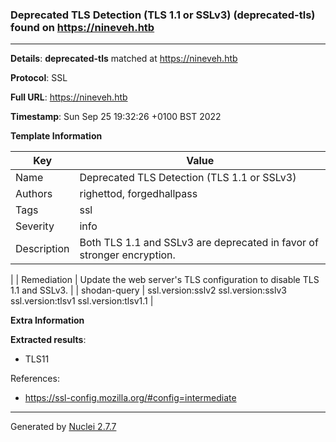 ### Deprecated TLS Detection (TLS 1.1 or SSLv3) (deprecated-tls) found on https://nineveh.htb
---
**Details**: **deprecated-tls**  matched at https://nineveh.htb

**Protocol**: SSL

**Full URL**: https://nineveh.htb

**Timestamp**: Sun Sep 25 19:32:26 +0100 BST 2022

**Template Information**

| Key | Value |
|---|---|
| Name | Deprecated TLS Detection (TLS 1.1 or SSLv3) |
| Authors | righettod, forgedhallpass |
| Tags | ssl |
| Severity | info |
| Description | Both TLS 1.1 and SSLv3 are deprecated in favor of stronger encryption.
 |
| Remediation | Update the web server's TLS configuration to disable TLS 1.1 and SSLv3.
 |
| shodan-query | ssl.version:sslv2 ssl.version:sslv3 ssl.version:tlsv1 ssl.version:tlsv1.1 |

**Extra Information**

**Extracted results**:

- TLS11


References: 
- https://ssl-config.mozilla.org/#config=intermediate

---
Generated by [Nuclei 2.7.7](https://github.com/projectdiscovery/nuclei)